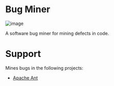 # Bug Miner


![image](https://user-images.githubusercontent.com/1433964/32741979-0369b01a-c876-11e7-8ae4-c4811e9b6dc3.png)

A software bug miner for mining defects in code.

# Support
Mines bugs in the following projects:
  - [Apache Ant](https://github.com/apache/ant)
